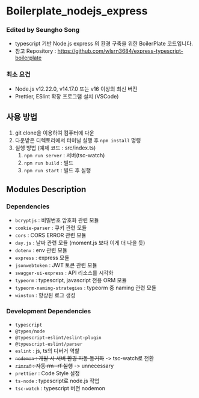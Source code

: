 # Boilerplate_nodejs_express

### Edited by Seungho Song

- typescript 기반 Node.js express 의 환경 구축을 위한 BoilerPlate 코드입니다.
- 참고 Repository : https://github.com/wlsrn3684/express-typescript-boilerplate

### 최소 요건

- Node.js v12.22.0, v14.17.0 또는 v16 이상의 최신 버전
- Prettier, ESlint 확장 프로그램 설치 (VSCode)

## 사용 방법

1. git clone을 이용하여 컴퓨터에 다운
2. 다운받은 디렉토리에서 터미널 실행 후 `npm install` 명령
3. 실행 방법 (예제 코드 : src/index.ts)
   1. `npm run server` : 서버(tsc-watch)
   2. `npm run build` : 빌드
   3. `npm run start` : 빌드 후 실행

## Modules Description

### Dependencies

- `bcryptjs` : 비밀번호 암호화 관련 모듈
- `cookie-parser` : 쿠키 관련 모듈
- `cors` : CORS ERROR 관련 모듈
- `day.js` : 날짜 관련 모듈 (moment.js 보다 이게 더 나을 듯)
- `dotenv` : env 관련 모듈
- `express` : express 모듈
- `jsonwebtoken` : JWT 토큰 관련 모듈
- `swagger-ui-express` : API 리소스를 시각화
- `typeorm` : typescript, javascript 전용 ORM 모듈
- `typeorm-naming-strategies` : typeorm 중 naming 관련 모듈
- `winston` : 향상된 로그 생성

### Development Dependencies

- `typescript`
- `@types/node`
- `@typescript-eslint/eslint-plugin`
- `@typescript-eslint/parser`
- `eslint` : js, ts의 디버거 역할
- ~~`nodemon` : 개발 시 서버 환경 자동 동기화~~ -> tsc-watch로 전환
- ~~`rimraf` : 자동 rm -rf 실행~~ -> unnecessary
- `prettier` : Code Style 설정
- `ts-node` : typescript로 node.js 작업
- `tsc-watch` : typescript 버전 nodemon
